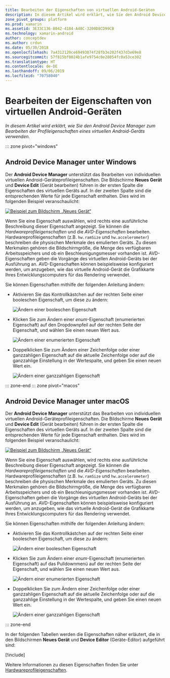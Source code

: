 ```yaml
---
title: Bearbeiten der Eigenschaften von virtuellen Android-Geräten
description: In diesem Artikel wird erklärt, wie Sie den Android Device Manager zum Bearbeiten der Profileigenschaften eines virtuellen Android-Geräts verwenden.
zone_pivot_groups: platform
ms.prod: xamarin
ms.assetid: 3E33C136-8042-4184-A40C-3200D8CD99CB
ms.technology: xamarin-android
author: conceptdev
ms.author: crdun
ms.date: 05/30/2018
ms.openlocfilehash: 7a4312120ce69493074f28fb3e202f437d3e69e8
ms.sourcegitcommit: 57f815bf0024b1afe9754c0e28054fc0a53ce302
ms.translationtype: HT
ms.contentlocale: de-DE
ms.lasthandoff: 09/06/2019
ms.locfileid: "70758040"
---
```

# <a name="editing-android-virtual-device-properties"></a>Bearbeiten der Eigenschaften von virtuellen Android-Geräten

_In diesem Artikel wird erklärt, wie Sie den Android Device Manager zum Bearbeiten der Profileigenschaften eines virtuellen Android-Geräts verwenden._

::: zone pivot="windows"

## <a name="android-device-manager-on-windows"></a>Android Device Manager unter Windows

Der **Android Device Manager** unterstützt das Bearbeiten von individuellen virtuellen Android-Geräteprofileigenschaften. Die Bildschirme **Neues Gerät** und **Device Edit** (Gerät bearbeiten) führen in der ersten Spalte die Eigenschaften des virtuellen Geräts auf. In der zweiten Spalte sind die entsprechenden Werte für jede Eigenschaft enthalten. Dies wird im folgenden Beispiel veranschaulicht: 

[![Beispiel zum Bildschirm „Neues Gerät“](device-properties-images/win/01-new-device-editor-sml.png)](device-properties-images/win/01-new-device-editor.png#lightbox)

Wenn Sie eine Eigenschaft auswählen, wird rechts eine ausführliche Beschreibung dieser Eigenschaft angezeigt. Sie können die *Hardwareprofileigenschaften* und die *AVD-Eigenschaften* bearbeiten. Hardwareprofileigenschaften (z.B. `hw.ramSize` und `hw.accelerometer`) beschreiben die physischen Merkmale des emulierten Geräts. Zu diesen Merkmalen gehören die Bildschirmgröße, die Menge des verfügbaren Arbeitsspeichers und ob ein Beschleunigungsmesser vorhanden ist. AVD-Eigenschaften geben die Vorgänge des virtuellen Android-Geräts bei der Ausführung an. AVD-Eigenschaften können beispielsweise konfiguriert werden, um anzugeben, wie das virtuelle Android-Gerät die Grafikkarte Ihres Entwicklungscomputers für das Rendering verwendet.

Sie können Eigenschaften mithilfe der folgenden Anleitung ändern:

- Aktivieren Sie das Kontrollkästchen auf der rechten Seite einer booleschen Eigenschaft, um diese zu ändern:

    ![Ändern einer booleschen Eigenschaft](device-properties-images/win/02-boolean-value.png)

- Klicken Sie zum Ändern einer *enum*-Eigenschaft (enumerierten Eigenschaft) auf den Dropdownpfeil auf der rechten Seite der Eigenschaft, und wählen Sie einen neuen Wert aus.

    ![Ändern einer enumerierten Eigenschaft](device-properties-images/win/04-enum-value.png)

- Doppelklicken Sie zum Ändern einer Zeichenfolge oder einer ganzzahligen Eigenschaft auf die aktuelle Zeichenfolge oder auf die ganzzahlige Einstellung in der Wertespalte, und geben Sie einen neuen Wert ein.

    ![Ändern einer ganzzahligen Eigenschaft](device-properties-images/win/03-integer-value.png)

::: zone-end
::: zone pivot="macos"

## <a name="android-device-manager-on-macos"></a>Android Device Manager unter macOS

Der **Android Device Manager** unterstützt das Bearbeiten von individuellen virtuellen Android-Geräteprofileigenschaften. Die Bildschirme **Neues Gerät** und **Device Edit** (Gerät bearbeiten) führen in der ersten Spalte die Eigenschaften des virtuellen Geräts auf. In der zweiten Spalte sind die entsprechenden Werte für jede Eigenschaft enthalten. Dies wird im folgenden Beispiel veranschaulicht: 

[![Beispiel zum Bildschirm „Neues Gerät“](device-properties-images/mac/01-new-device-editor-sml.png)](device-properties-images/mac/01-new-device-editor.png#lightbox)

Wenn Sie eine Eigenschaft auswählen, wird rechts eine ausführliche Beschreibung dieser Eigenschaft angezeigt. Sie können die *Hardwareprofileigenschaften* und die *AVD-Eigenschaften* bearbeiten. Hardwareprofileigenschaften (z.B. `hw.ramSize` und `hw.accelerometer`) beschreiben die physischen Merkmale des emulierten Geräts. Zu diesen Merkmalen gehören die Bildschirmgröße, die Menge des verfügbaren Arbeitsspeichers und ob ein Beschleunigungsmesser vorhanden ist. AVD-Eigenschaften geben die Vorgänge des virtuellen Android-Geräts bei der Ausführung an. AVD-Eigenschaften können beispielsweise konfiguriert werden, um anzugeben, wie das virtuelle Android-Gerät die Grafikkarte Ihres Entwicklungscomputers für das Rendering verwendet.

Sie können Eigenschaften mithilfe der folgenden Anleitung ändern:

- Aktivieren Sie das Kontrollkästchen auf der rechten Seite einer booleschen Eigenschaft, um diese zu ändern:

    ![Ändern einer booleschen Eigenschaft](device-properties-images/mac/02-boolean-value.png)

- Klicken Sie zum Ändern einer *enum*-Eigenschaft (enumerierten Eigenschaft) auf das Pulldownmenü auf der rechten Seite der Eigenschaft, und wählen Sie einen neuen Wert aus.

    ![Ändern einer enumerierten Eigenschaft](device-properties-images/mac/04-enum-value.png)

- Doppelklicken Sie zum Ändern einer Zeichenfolge oder einer ganzzahligen Eigenschaft auf die aktuelle Zeichenfolge oder auf die ganzzahlige Einstellung in der Wertespalte, und geben Sie einen neuen Wert ein.

    ![Ändern einer ganzzahligen Eigenschaft](device-properties-images/mac/03-integer-value.png)

::: zone-end

In der folgenden Tabellen werden die Eigenschaften näher erläutert, die in den Bildschirmen **Neues Gerät** und **Device Editor** (Geräte-Editor) aufgeführt sind:

[!include[](~/android/includes/emulator-properties.md)]

Weitere Informationen zu diesen Eigenschaften finden Sie unter [Hardwareprofileigenschaften](https://developer.android.com/studio/run/managing-avds.html#hpproperties).
